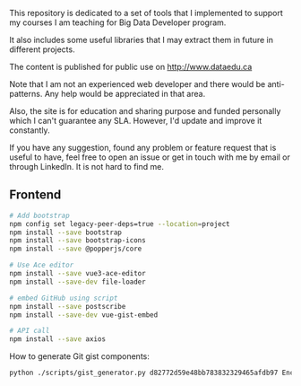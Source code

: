 This repository is dedicated to a set of tools that I implemented
to support my courses I am teaching for Big Data Developer program.

It also includes some useful libraries that I may extract them in
future in different projects.

The content is published for public use on http://www.dataedu.ca

Note that I am not an experienced web developer and there would be
anti-patterns. Any help would be appreciated in that area.

Also, the site is for education and sharing purpose and funded
personally which I can't guarantee any SLA. However, I'd update
and improve it constantly.

If you have any suggestion, found any problem or feature request
that is useful to have, feel free to open an issue or get in touch
with me by email or through LinkedIn. It is not hard to find me.

## Frontend

```bash
# Add bootstrap
npm config set legacy-peer-deps=true --location=project
npm install --save bootstrap
npm install --save bootstrap-icons
npm install --save @popperjs/core

# Use Ace editor
npm install --save vue3-ace-editor
npm install --save-dev file-loader

# embed GitHub using script
npm install --save postscribe
npm install --save-dev vue-gist-embed

# API call
npm install --save axios
```

How to generate Git gist components:

```bash
python ./scripts/gist_generator.py d82772d59e48bb783832329465afdb97 EncodingGist
```